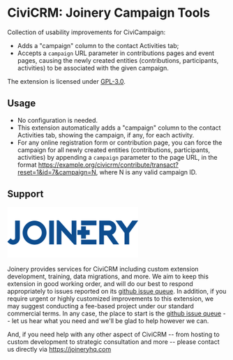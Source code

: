 # CiviCRM: Joinery Campaign Tools

Collection of usability improvements for CiviCampaign:

* Adds a "campaign" column to the contact Activities tab; 
* Accepts a `campaign` URL parameter in contributions pages and event pages, causing the newly created entities (contributions, participants, activities) to be associated with the given campaign.

The extension is licensed under [GPL-3.0](LICENSE.txt).

## Usage
* No configuration is needed.
* This extension automatically adds a "campaign" column to the contact Activities tab, showing the campaign, if any, for each activity.
* For any online registration form or contribution page, you can force the campaign for all newly created entities (contributions, participants, activities) by appending a `campaign` parameter to the page URL, in the format https://example.org/civicrm/contribute/transact?reset=1&id=7&campaign=N, where N is any valid campaign ID.

## Support
![screenshot](/images/joinery-logo.png)

Joinery provides services for CiviCRM including custom extension development, training, data migrations, and more. We aim to keep this extension in good working order, and will do our best to respond appropriately to issues reported on its [github issue queue](https://github.com/twomice/com.joineryhq.campaigntools/issues). In addition, if you require urgent or highly customized improvements to this extension, we may suggest conducting a fee-based project under our standard commercial terms.  In any case, the place to start is the [github issue queue](https://github.com/twomice/com.joineryhq.campaigntools/issues) -- let us hear what you need and we'll be glad to help however we can.

And, if you need help with any other aspect of CiviCRM -- from hosting to custom development to strategic consultation and more -- please contact us directly via https://joineryhq.com

